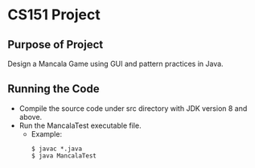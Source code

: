 # CS151 Project 
## Purpose of Project
Design a Mancala Game using GUI and pattern practices in Java.
## Running the Code
* Compile the source code under src directory with JDK version 8 and above.
* Run the MancalaTest executable file.
    * Example:
        ```
        $ javac *.java
        $ java MancalaTest
        ```